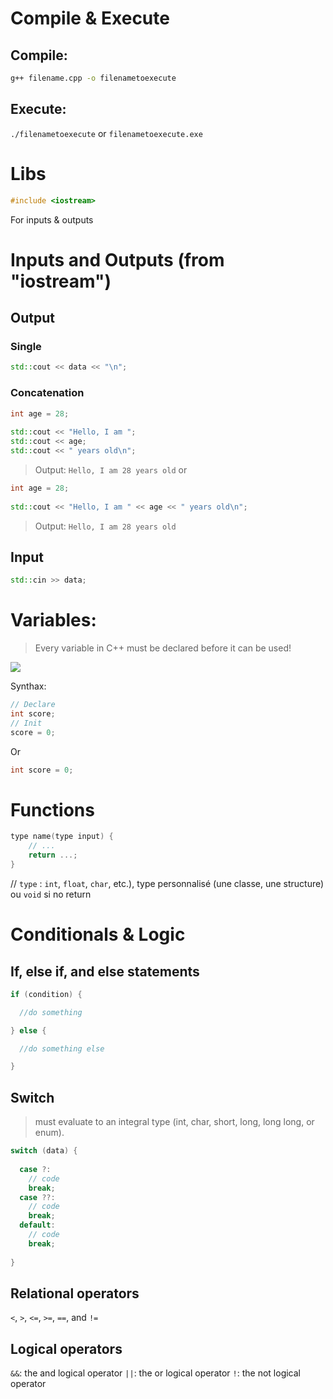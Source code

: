 
# Compile & Execute
## Compile:
```bash
g++ filename.cpp -o filenametoexecute
```

## Execute:
`./filenametoexecute` or `filenametoexecute.exe`

# Libs
```cpp
#include <iostream>
```
For inputs & outputs

# Inputs and Outputs (from "iostream")
## Output
### Single
```cpp
std::cout << data << "\n";
```
### Concatenation
```cpp
int age = 28;
 
std::cout << "Hello, I am ";
std::cout << age;
std::cout << " years old\n";
```
> Output: `Hello, I am 28 years old`
or
```cpp
int age = 28;
 
std::cout << "Hello, I am " << age << " years old\n";
```
> Output: `Hello, I am 28 years old`

## Input
```cpp
std::cin >> data;
```

# Variables:
> Every variable in C++ must be declared before it can be used!

![](https://img001.prntscr.com/file/img001/blWsh3h6R4u7uI2Q_Jq_Mw.png)

Synthax:
```cpp
// Declare
int score;
// Init
score = 0;
```
Or
```cpp
int score = 0;
```

# Functions
```cpp
type name(type input) {
    // ...
    return ...;
}
```
// `type` : `int`, `float`, `char`, etc.), type personnalisé (une classe, une structure) ou  `void` si no return


# Conditionals & Logic
## If, else if, and else statements
```cpp
if (condition) {

  //do something

} else {

  //do something else

}
```

## Switch
> must evaluate to an integral type (int, char, short, long, long long, or enum).

```cpp
switch (data) {
 
  case ?:
    // code
    break;
  case ??:
    // code
    break;
  default:
    // code
    break;
 
}
```

## Relational operators
`<`, `>`, `<=`, `>=`, `==`, and `!=`

## Logical operators
`&&`: the and logical operator
`||`: the or logical operator
`!`: the not logical operator
